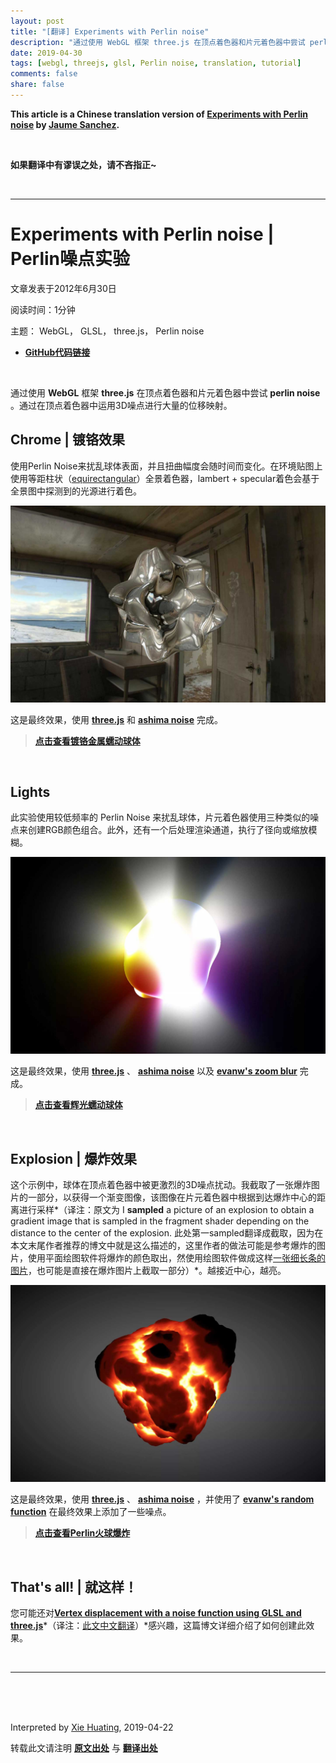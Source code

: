 ```yaml
---
layout: post
title: "[翻译] Experiments with Perlin noise"
description: "通过使用 WebGL 框架 three.js 在顶点着色器和片元着色器中尝试 perlin noise。在顶点着色器中运用3D Noise进行大量的位移映射。"
date: 2019-04-30
tags: [webgl, threejs, glsl, Perlin noise, translation, tutorial]
comments: false
share: false
---
```




**This article is a Chinese translation version of [Experiments with Perlin noise](https://www.clicktorelease.com/blog/experiments-with-perlin-noise/) by  [Jaume Sanchez](https://github.com/spite).**



<br/>

**如果翻译中有谬误之处，请不吝指正~**

<br/>



------

# Experiments with Perlin noise | Perlin噪点实验

文章发表于2012年6月30日

阅读时间：1分钟

主题： WebGL， GLSL， three.js， Perlin noise 

- [**GitHub代码链接**](<https://github.com/spite/perlin-experiments>)

<br/>

通过使用 **WebGL** 框架 **three.js** 在顶点着色器和片元着色器中尝试 **perlin noise** 。通过在顶点着色器中运用3D噪点进行大量的位移映射。

## Chrome | 镀铬效果

使用Perlin Noise来扰乱球体表面，并且扭曲幅度会随时间而变化。在环境贴图上使用等距柱状（[equirectangular](https://en.wikipedia.org/wiki/Equirectangular_projection)）全景着色器，lambert + specular着色会基于全景图中探测到的光源进行着色。

![](/images/experiments-with-perlin-noise/perlin-chrome.jpg)

这是最终效果，使用 [**three.js**](https://github.com/mrdoob/three.js/) 和  [**ashima noise**](https://github.com/ashima/webgl-noise/) 完成。

> [**点击查看镀铬金属蠕动球体**](https://www.clicktorelease.com/code/perlin/chrome.html)

<br/>

## Lights

此实验使用较低频率的 Perlin Noise 来扰乱球体，片元着色器使用三种类似的噪点来创建RGB颜色组合。此外，还有一个后处理渲染通道，执行了径向或缩放模糊。

![](/images/experiments-with-perlin-noise/perlin-lights.jpg)

这是最终效果，使用 [**three.js**](https://github.com/mrdoob/three.js/) 、 [**ashima noise**](https://github.com/ashima/webgl-noise/) 以及 [**evanw's zoom blur**](https://github.com/evanw/webgl-filter) 完成。

> [**点击查看辉光蠕动球体**](https://www.clicktorelease.com/code/perlin/lights.html)

<br/>

## Explosion | 爆炸效果

这个示例中，球体在顶点着色器中被更激烈的3D噪点扰动。我截取了一张爆炸图片的一部分，以获得一个渐变图像，该图像在片元着色器中根据到达爆炸中心的距离进行采样*（译注：原文为 I **sampled** a picture of an explosion to obtain a gradient image that is sampled in the fragment shader depending on the distance to the center of the explosion. 此处第一sampled翻译成截取，因为在本文末尾作者推荐的博文中就是这么描述的，这里作者的做法可能是参考爆炸的图片，使用平面绘图软件将爆炸的颜色取出，然使用绘图软件做成这样[一张细长条的图片](/images/experiments-with-perlin-noise/explosion.jpg)，也可能是直接在爆炸图片上截取一部分）*。越接近中心，越亮。

![](/images/experiments-with-perlin-noise/perlin-explosion.jpg)

这是最终效果，使用 [**three.js**](https://github.com/mrdoob/three.js/) 、 [**ashima noise**](https://github.com/ashima/webgl-noise/) ，并使用了 [**evanw's random function**](https://github.com/evanw/webgl-filter) 在最终效果上添加了一些噪点。

> [**点击查看Perlin火球爆炸**](https://www.clicktorelease.com/code/perlin/explosion.html)

<br/>

## That's all! | 就这样！

您可能还对[**Vertex displacement with a noise function using GLSL and three.js**](https://www.clicktorelease.com/blog/vertex-displacement-noise-3d-webgl-glsl-three-js)*（译注：[此文中文翻译](https://github.com/xiehuating/translation-of-clicktorelease.com-blogs/blob/master/Vertex%20displacement%20with%20a%20noise%20function%20using%20GLSL%20and%20threejs.md)）*感兴趣，这篇博文详细介绍了如何创建此效果。

<br/>

------

<br/>

<br/>

<br/>

Interpreted by [Xie Huating](https://github.com/xiehuating/), 2019-04-22

转载此文请注明 [**原文出处**](https://www.clicktorelease.com/blog/experiments-with-perlin-noise/) 与 [**翻译出处**](https://github.com/xiehuating/translation-of-clicktorelease.com-blogs/blob/master/Experiments%20with%20Perlin%20noise.md)

<br/>

<br/>

<br/>